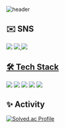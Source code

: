 ![header](https://capsule-render.vercel.app/api?type=waving&color=939393&height=300&section=header&text=Welcome&fontSize=90&desc=Thanks%20for%20visit&descSize=20&descAlignY=65&descAlign=70)



## ✉️ SNS
<img src="https://img.shields.io/badge/dodo.namga@gmail.com-EA4335?style=flat&logo=Gmail&logoColor=white"/><a/>
<a href="https://www.instagram.com/n.0i24" target="_blank"><img src="https://img.shields.io/badge/Instagram-E4405F?style=flat-square&logo=Instagram&logoColor=white"/>
<a href="https://www.facebook.com/profile.php?id=100006477056859" target="_blank"><img src="https://img.shields.io/badge/Facebook-1877F2?style=flat-square&logo=Facebook&logoColor=white"/>

  
  
## 🛠 Tech Stack
<img src="https://img.shields.io/badge/C-A8B9CC?style=flat&logo=C&logoColor=white"/><a/>
<img src="https://img.shields.io/badge/C%2B%2B-00599C?style=flat&logo=C%2B%2B&logoColor=white"/>
<img src="https://img.shields.io/badge/C%23-239120?style=flat&logo=CSharp&logoColor=white"/>
<img src="https://img.shields.io/badge/GitHub-181717?style=flat-square&logo=github&logoColor=white"/>
<img src="https://img.shields.io/badge/Unity-FFFFFF?style=flat&logo=Unity&logoColor=black"/>


  
  
## ✨ Activity
[![Solved.ac Profile](http://mazassumnida.wtf/api/v2/generate_badge?boj=ahjin0845)](https://solved.ac/ahjin0845/)

<!--
**dodonamga/dodonamga** is a ✨ _special_ ✨ repository because its `README.md` (this file) appears on your GitHub profile.

Here are some ideas to get you started:

- 🔭 I’m currently working on ...
- 🌱 I’m currently learning ...
- 👯 I’m looking to collaborate on ...
- 🤔 I’m looking for help with ...
- 💬 Ask me about ...
- 📫 How to reach me: ...
- 😄 Pronouns: ...
- ⚡ Fun fact: ...
-->

